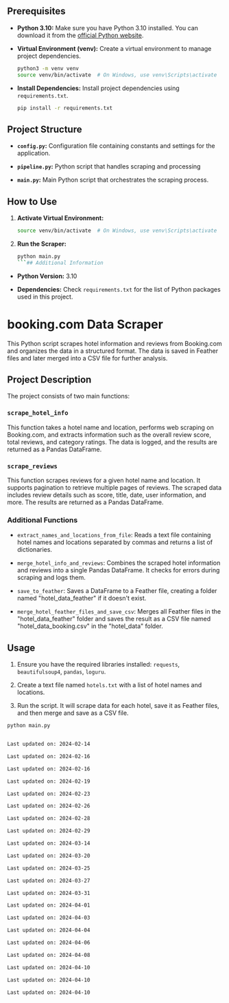 

## Prerequisites

- **Python 3.10:** Make sure you have Python 3.10 installed. You can download it from the [official Python website](https://www.python.org/downloads/).

- **Virtual Environment (venv):** Create a virtual environment to manage project dependencies.
  ```bash
  python3 -m venv venv
  source venv/bin/activate  # On Windows, use venv\Scripts\activate
  ```

- **Install Dependencies:** Install project dependencies using `requirements.txt`.
  ```bash
  pip install -r requirements.txt
  ```

## Project Structure

- **`config.py`:** Configuration file containing constants and settings for the application.

- **`pipeline.py`:** Python script that handles scraping and processing

- **`main.py`:** Main Python script that orchestrates the scraping process.

## How to Use

1. **Activate Virtual Environment:**
   ```bash
   source venv/bin/activate  # On Windows, use venv\Scripts\activate
   ```

2. **Run the Scraper:**
   ```bash
   python main.py
   ```## Additional Information

- **Python Version:** 3.10


- **Dependencies:** Check `requirements.txt` for the list of Python packages used in this project.


#
# booking.com Data Scraper

This Python script scrapes hotel information and reviews from Booking.com and organizes the data in a structured format. The data is saved in Feather files and later merged into a CSV file for further analysis.

## Project Description

The project consists of two main functions:

### `scrape_hotel_info`

This function takes a hotel name and location, performs web scraping on Booking.com, and extracts information such as the overall review score, total reviews, and category ratings. The data is logged, and the results are returned as a Pandas DataFrame.

### `scrape_reviews`

This function scrapes reviews for a given hotel name and location. It supports pagination to retrieve multiple pages of reviews. The scraped data includes review details such as score, title, date, user information, and more. The results are returned as a Pandas DataFrame.

### Additional Functions

- `extract_names_and_locations_from_file`: Reads a text file containing hotel names and locations separated by commas and returns a list of dictionaries.

- `merge_hotel_info_and_reviews`: Combines the scraped hotel information and reviews into a single Pandas DataFrame. It checks for errors during scraping and logs them.

- `save_to_feather`: Saves a DataFrame to a Feather file, creating a folder named "hotel_data_feather" if it doesn't exist.

- `merge_hotel_feather_files_and_save_csv`: Merges all Feather files in the "hotel_data_feather" folder and saves the result as a CSV file named "hotel_data_booking.csv" in the "hotel_data" folder.

## Usage

1. Ensure you have the required libraries installed: `requests`, `beautifulsoup4`, `pandas`, `loguru`.

2. Create a text file named `hotels.txt` with a list of hotel names and locations.

3. Run the script. It will scrape data for each hotel, save it as Feather files, and then merge and save as a CSV file.

```bash
python main.py


Last updated on: 2024-02-14

Last updated on: 2024-02-16

Last updated on: 2024-02-16

Last updated on: 2024-02-19

Last updated on: 2024-02-23

Last updated on: 2024-02-26

Last updated on: 2024-02-28

Last updated on: 2024-02-29

Last updated on: 2024-03-14

Last updated on: 2024-03-20

Last updated on: 2024-03-25

Last updated on: 2024-03-27

Last updated on: 2024-03-31

Last updated on: 2024-04-01

Last updated on: 2024-04-03

Last updated on: 2024-04-04

Last updated on: 2024-04-06

Last updated on: 2024-04-08

Last updated on: 2024-04-10

Last updated on: 2024-04-10

Last updated on: 2024-04-10